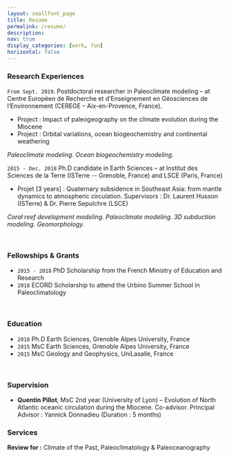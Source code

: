 ```yaml
---
layout: smallfont_page
title: Resume
permalink: /resume/
description: 
nav: true
display_categories: [work, fun]
horizontal: false
---
```



### Research Experiences

`From Sept. 2019`. Postdoctoral researcher in Paleoclimate modeling – at Centre Européen de Recherche et d’Enseignement en Géosciences de l’Environnement (CEREGE – Aix-en-Provence, France).

- Project :  Impact of paleogeography on the climate evolution during the Miocene
- Project :  Orbital variations, ocean biogeochemistry and continental weathering

_Paleoclimate modeling. Ocean biogeochemistry modeling._

`2015 - Dec. 2018`  Ph.D candidate in Earth Sciences – at Institut des Sciences de la Terre (ISTerre -- Grenoble, France) and LSCE (Paris, France)

- Projet [3 years] : Quaternary subsidence in Southeast Asia: from mantle dynamics to atmospheric circulation. Supervisors : Dr. Laurent Husson (ISTerre) & Dr. Pierre Sepulchre (LSCE)

_Coral reef development modeling. Paleoclimate modeling. 3D subduction modeling. Geomorphology._

<p>&nbsp;</p>

### Fellowships & Grants

- `2015 - 2018` PhD Scholarship from the French Ministry of Education and Research
- `2018` ECORD Scholarship to attend the Urbino Summer School in Paleoclimatology

<p>&nbsp;</p>

### Education

- `2018` Ph.D Earth Sciences, Grenoble Alpes University, France
- `2015` MsC Earth Sciences, Grenoble Alpes University, France
- `2015` MsC Geology and Geophysics, UniLasalle, France

<p>&nbsp;</p>

### Supervision

- __Quentin Pillot__, MsC 2nd year (University of Lyon) – Evolution of North Atlantic oceanic circulation during the Miocene. Co-advisor. Principal Advisor : Yannick Donnadieu (Duration : 5 months) 

### Services
__Review for :__  Climate of the Past, Paleoclimatology & Paleoceanography

